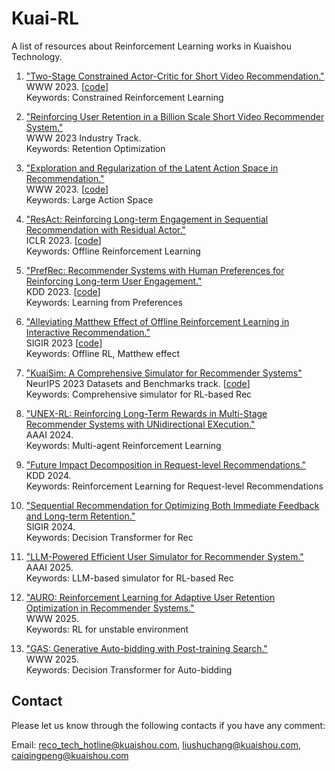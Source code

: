 # Kuai-RL

A list of resources about Reinforcement Learning works in Kuaishou Technology.
1. ["Two-Stage Constrained Actor-Critic for Short Video Recommendation."](https://arxiv.org/pdf/2302.01680.pdf) </br>
WWW 2023.
\[[code](https://github.com/AIDefender/TSCAC)\] </br>
Keywords: Constrained Reinforcement Learning

2. ["Reinforcing User Retention in a Billion Scale Short Video Recommender System."](https://arxiv.org/pdf/2302.01724.pdf) </br>
WWW 2023 Industry Track. </br>
Keywords: Retention Optimization

3. ["Exploration and Regularization of the Latent Action Space in Recommendation."](https://arxiv.org/pdf/2302.03431.pdf) </br>
WWW 2023. 
\[[code](https://github.com/CharlieMat/Hyper-Actor-Critic-for-Recommendation)\] </br>
Keywords: Large Action Space

4. ["ResAct: Reinforcing Long-term Engagement in Sequential Recommendation with Residual Actor."](https://arxiv.org/pdf/2206.02620.pdf) </br>
ICLR 2023.
\[[code](https://www.dropbox.com/sh/btf0drgm99vmpfe/AADtkmOLZPQ0sTqmsA0f0APna?dl=0)\] </br>
Keywords: Offline Reinforcement Learning

5. ["PrefRec: Recommender Systems with Human Preferences for Reinforcing Long-term User Engagement."](https://personal.ntu.edu.sg/boan/papers/KDD23_PrefRec.pdf) </br>
KDD 2023.
\[[code](https://www.dropbox.com/sh/hgsqg5fabnvmp26/AABF-2dvarI_bdyygYEt5aw7a?dl=0)\] </br>
Keywords: Learning from Preferences

6. ["Alleviating Matthew Effect of Offline Reinforcement Learning in Interactive Recommendation."](https://arxiv.org/pdf/2307.04571.pdf) </br>
SIGIR 2023 
\[[code](https://github.com/chongminggao/DORL-codes)\] </br>
Keywords: Offline RL, Matthew effect

7. ["KuaiSim: A Comprehensive Simulator for Recommender Systems"](https://arxiv.org/pdf/2309.12645.pdf) </br>
NeurIPS 2023 Datasets and Benchmarks track. \[[code](https://github.com/CharlieMat/KRLBenchmark)\] </br>
Keywords: Comprehensive simulator for RL-based Rec

8. ["UNEX-RL: Reinforcing Long-Term Rewards in Multi-Stage Recommender Systems with UNidirectional EXecution."](https://arxiv.org/abs/2401.06470) </br>
AAAI 2024.  </br>
Keywords: Multi-agent Reinforcement Learning

9. ["Future Impact Decomposition in Request-level Recommendations."](https://arxiv.org/abs/2401.16108)</br>
KDD 2024. </br>
Keywords: Reinforcement Learning for Request-level Recommendations

10. ["Sequential Recommendation for Optimizing Both Immediate Feedback and Long-term Retention."](https://arxiv.org/pdf/2404.03637)</br>
SIGIR 2024. </br>
Keywords: Decision Transformer for Rec

11. ["LLM-Powered Efficient User Simulator for Recommender System."](https://arxiv.org/pdf/2412.16984)</br>
AAAI 2025. </br>
Keywords: LLM-based simulator for RL-based Rec

12. ["AURO: Reinforcement Learning for Adaptive User Retention Optimization in Recommender Systems."]()</br>
WWW 2025. </br>
Keywords: RL for unstable environment

13. ["GAS: Generative Auto-bidding with Post-training Search."](https://arxiv.org/pdf/2412.17018)</br>
WWW 2025. </br>
Keywords: Decision Transformer for Auto-bidding





## Contact

Please let us know through the following contacts if you have any comment:

Email: reco_tech_hotline@kuaishou.com, liushuchang@kuaishou.com, caiqingpeng@kuaishou.com

